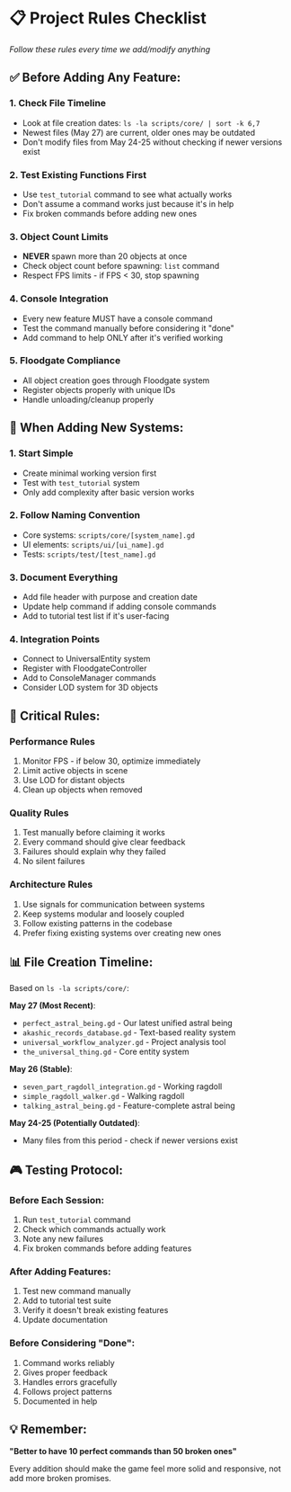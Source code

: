 # 📋 Project Rules Checklist
*Follow these rules every time we add/modify anything*

## ✅ Before Adding Any Feature:

### 1. Check File Timeline
- Look at file creation dates: `ls -la scripts/core/ | sort -k 6,7`
- Newest files (May 27) are current, older ones may be outdated
- Don't modify files from May 24-25 without checking if newer versions exist

### 2. Test Existing Functions First
- Use `test_tutorial` command to see what actually works
- Don't assume a command works just because it's in help
- Fix broken commands before adding new ones

### 3. Object Count Limits
- **NEVER** spawn more than 20 objects at once
- Check object count before spawning: `list` command
- Respect FPS limits - if FPS < 30, stop spawning

### 4. Console Integration
- Every new feature MUST have a console command
- Test the command manually before considering it "done"
- Add command to help ONLY after it's verified working

### 5. Floodgate Compliance
- All object creation goes through Floodgate system
- Register objects properly with unique IDs
- Handle unloading/cleanup properly

## 🎯 When Adding New Systems:

### 1. Start Simple
- Create minimal working version first
- Test with `test_tutorial` system
- Only add complexity after basic version works

### 2. Follow Naming Convention
- Core systems: `scripts/core/[system_name].gd`
- UI elements: `scripts/ui/[ui_name].gd`
- Tests: `scripts/test/[test_name].gd`

### 3. Document Everything
- Add file header with purpose and creation date
- Update help command if adding console commands
- Add to tutorial test list if it's user-facing

### 4. Integration Points
- Connect to UniversalEntity system
- Register with FloodgateController
- Add to ConsoleManager commands
- Consider LOD system for 3D objects

## 🚨 Critical Rules:

### Performance Rules
1. Monitor FPS - if below 30, optimize immediately
2. Limit active objects in scene
3. Use LOD for distant objects
4. Clean up objects when removed

### Quality Rules
1. Test manually before claiming it works
2. Every command should give clear feedback
3. Failures should explain why they failed
4. No silent failures

### Architecture Rules
1. Use signals for communication between systems
2. Keep systems modular and loosely coupled
3. Follow existing patterns in the codebase
4. Prefer fixing existing systems over creating new ones

## 📊 File Creation Timeline:

Based on `ls -la scripts/core/`:

**May 27 (Most Recent)**:
- `perfect_astral_being.gd` - Our latest unified astral being
- `akashic_records_database.gd` - Text-based reality system
- `universal_workflow_analyzer.gd` - Project analysis tool
- `the_universal_thing.gd` - Core entity system

**May 26 (Stable)**:
- `seven_part_ragdoll_integration.gd` - Working ragdoll
- `simple_ragdoll_walker.gd` - Walking ragdoll
- `talking_astral_being.gd` - Feature-complete astral being

**May 24-25 (Potentially Outdated)**:
- Many files from this period - check if newer versions exist

## 🎮 Testing Protocol:

### Before Each Session:
1. Run `test_tutorial` command
2. Check which commands actually work
3. Note any new failures
4. Fix broken commands before adding features

### After Adding Features:
1. Test new command manually
2. Add to tutorial test suite
3. Verify it doesn't break existing features
4. Update documentation

### Before Considering "Done":
1. Command works reliably
2. Gives proper feedback
3. Handles errors gracefully
4. Follows project patterns
5. Documented in help

## 💡 Remember:

**"Better to have 10 perfect commands than 50 broken ones"**

Every addition should make the game feel more solid and responsive, not add more broken promises.